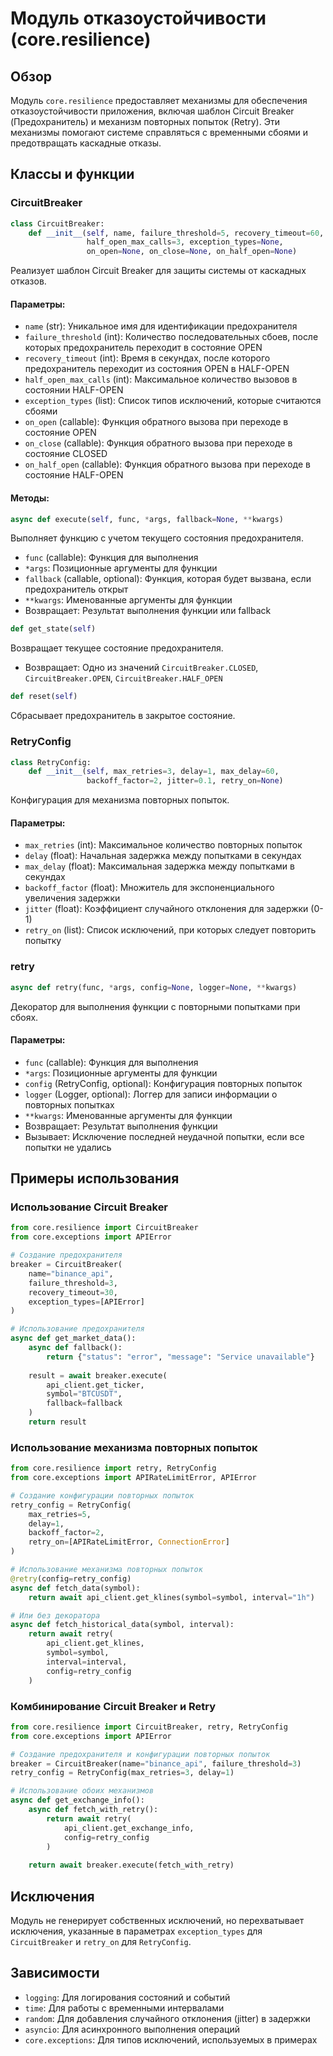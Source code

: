 # Модуль отказоустойчивости (core.resilience)

## Обзор

Модуль `core.resilience` предоставляет механизмы для обеспечения отказоустойчивости приложения, включая шаблон Circuit Breaker (Предохранитель) и механизм повторных попыток (Retry). Эти механизмы помогают системе справляться с временными сбоями и предотвращать каскадные отказы.

## Классы и функции

### CircuitBreaker

```python
class CircuitBreaker:
    def __init__(self, name, failure_threshold=5, recovery_timeout=60, 
                 half_open_max_calls=3, exception_types=None, 
                 on_open=None, on_close=None, on_half_open=None)
```

Реализует шаблон Circuit Breaker для защиты системы от каскадных отказов.

#### Параметры:

- `name` (str): Уникальное имя для идентификации предохранителя
- `failure_threshold` (int): Количество последовательных сбоев, после которых предохранитель переходит в состояние OPEN
- `recovery_timeout` (int): Время в секундах, после которого предохранитель переходит из состояния OPEN в HALF-OPEN
- `half_open_max_calls` (int): Максимальное количество вызовов в состоянии HALF-OPEN
- `exception_types` (list): Список типов исключений, которые считаются сбоями
- `on_open` (callable): Функция обратного вызова при переходе в состояние OPEN
- `on_close` (callable): Функция обратного вызова при переходе в состояние CLOSED
- `on_half_open` (callable): Функция обратного вызова при переходе в состояние HALF-OPEN

#### Методы:

```python
async def execute(self, func, *args, fallback=None, **kwargs)
```

Выполняет функцию с учетом текущего состояния предохранителя.

- `func` (callable): Функция для выполнения
- `*args`: Позиционные аргументы для функции
- `fallback` (callable, optional): Функция, которая будет вызвана, если предохранитель открыт
- `**kwargs`: Именованные аргументы для функции
- Возвращает: Результат выполнения функции или fallback

```python
def get_state(self)
```

Возвращает текущее состояние предохранителя.

- Возвращает: Одно из значений `CircuitBreaker.CLOSED`, `CircuitBreaker.OPEN`, `CircuitBreaker.HALF_OPEN`

```python
def reset(self)
```

Сбрасывает предохранитель в закрытое состояние.

### RetryConfig

```python
class RetryConfig:
    def __init__(self, max_retries=3, delay=1, max_delay=60, 
                 backoff_factor=2, jitter=0.1, retry_on=None)
```

Конфигурация для механизма повторных попыток.

#### Параметры:

- `max_retries` (int): Максимальное количество повторных попыток
- `delay` (float): Начальная задержка между попытками в секундах
- `max_delay` (float): Максимальная задержка между попытками в секундах
- `backoff_factor` (float): Множитель для экспоненциального увеличения задержки
- `jitter` (float): Коэффициент случайного отклонения для задержки (0-1)
- `retry_on` (list): Список исключений, при которых следует повторить попытку

### retry

```python
async def retry(func, *args, config=None, logger=None, **kwargs)
```

Декоратор для выполнения функции с повторными попытками при сбоях.

#### Параметры:

- `func` (callable): Функция для выполнения
- `*args`: Позиционные аргументы для функции
- `config` (RetryConfig, optional): Конфигурация повторных попыток
- `logger` (Logger, optional): Логгер для записи информации о повторных попытках
- `**kwargs`: Именованные аргументы для функции
- Возвращает: Результат выполнения функции
- Вызывает: Исключение последней неудачной попытки, если все попытки не удались

## Примеры использования

### Использование Circuit Breaker

```python
from core.resilience import CircuitBreaker
from core.exceptions import APIError

# Создание предохранителя
breaker = CircuitBreaker(
    name="binance_api",
    failure_threshold=3,
    recovery_timeout=30,
    exception_types=[APIError]
)

# Использование предохранителя
async def get_market_data():
    async def fallback():
        return {"status": "error", "message": "Service unavailable"}
    
    result = await breaker.execute(
        api_client.get_ticker,
        symbol="BTCUSDT",
        fallback=fallback
    )
    return result
```

### Использование механизма повторных попыток

```python
from core.resilience import retry, RetryConfig
from core.exceptions import APIRateLimitError, APIError

# Создание конфигурации повторных попыток
retry_config = RetryConfig(
    max_retries=5,
    delay=1,
    backoff_factor=2,
    retry_on=[APIRateLimitError, ConnectionError]
)

# Использование механизма повторных попыток
@retry(config=retry_config)
async def fetch_data(symbol):
    return await api_client.get_klines(symbol=symbol, interval="1h")

# Или без декоратора
async def fetch_historical_data(symbol, interval):
    return await retry(
        api_client.get_klines,
        symbol=symbol,
        interval=interval,
        config=retry_config
    )
```

### Комбинирование Circuit Breaker и Retry

```python
from core.resilience import CircuitBreaker, retry, RetryConfig
from core.exceptions import APIError

# Создание предохранителя и конфигурации повторных попыток
breaker = CircuitBreaker(name="binance_api", failure_threshold=3)
retry_config = RetryConfig(max_retries=3, delay=1)

# Использование обоих механизмов
async def get_exchange_info():
    async def fetch_with_retry():
        return await retry(
            api_client.get_exchange_info,
            config=retry_config
        )
    
    return await breaker.execute(fetch_with_retry)
```

## Исключения

Модуль не генерирует собственных исключений, но перехватывает исключения, указанные в параметрах `exception_types` для `CircuitBreaker` и `retry_on` для `RetryConfig`.

## Зависимости

- `logging`: Для логирования состояний и событий
- `time`: Для работы с временными интервалами
- `random`: Для добавления случайного отклонения (jitter) в задержки
- `asyncio`: Для асинхронного выполнения операций
- `core.exceptions`: Для типов исключений, используемых в примерах 